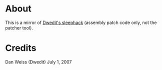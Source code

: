 # About
This is a mirror of [Dwedit's sleephack](https://www.dwedit.org/dwedit_board/viewtopic.php?id=306) (assembly patch code only, not the patcher tool).

# Credits

Dan Weiss (Dwedit)
July 1, 2007
